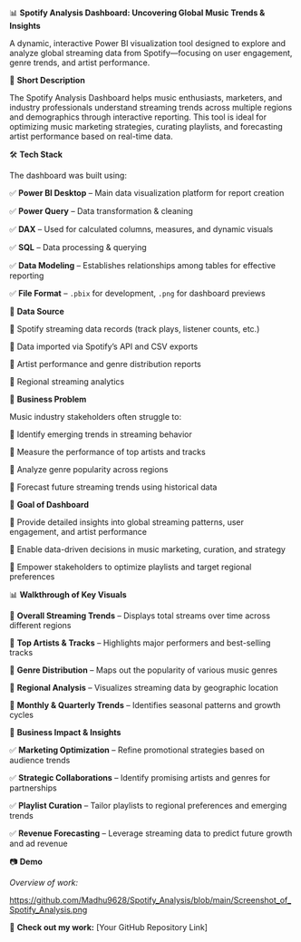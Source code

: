 
📊 **Spotify Analysis Dashboard: Uncovering Global Music Trends & Insights**  


A dynamic, interactive Power BI visualization tool designed to explore and analyze global streaming data from Spotify—focusing on user engagement, genre trends, and artist performance.


📌 **Short Description** 

The Spotify Analysis Dashboard helps music enthusiasts, marketers, and industry professionals understand streaming trends across multiple regions and demographics through interactive reporting. This tool is ideal for optimizing music marketing strategies, curating playlists, and forecasting artist performance based on real-time data.


🛠 **Tech Stack**  

The dashboard was built using:  

✅ **Power BI Desktop** – Main data visualization platform for report creation  

✅ **Power Query** – Data transformation & cleaning  

✅ **DAX** – Used for calculated columns, measures, and dynamic visuals  

✅ **SQL** – Data processing & querying  

✅ **Data Modeling** – Establishes relationships among tables for effective reporting  

✅ **File Format** – `.pbix` for development, `.png` for dashboard previews


📂 **Data Source**  

📌 Spotify streaming data records (track plays, listener counts, etc.)  

📌 Data imported via Spotify’s API and CSV exports  

📌 Artist performance and genre distribution reports  

📌 Regional streaming analytics



💼 **Business Problem**  

Music industry stakeholders often struggle to:  

🔹 Identify emerging trends in streaming behavior  

🔹 Measure the performance of top artists and tracks  

🔹 Analyze genre popularity across regions  

🔹 Forecast future streaming trends using historical data



🎯 **Goal of Dashboard**  

🔹 Provide detailed insights into global streaming patterns, user engagement, and artist performance  

🔹 Enable data-driven decisions in music marketing, curation, and strategy  

🔹 Empower stakeholders to optimize playlists and target regional preferences



📊 **Walkthrough of Key Visuals**  

🔹 **Overall Streaming Trends** – Displays total streams over time across different regions  

🔹 **Top Artists & Tracks** – Highlights major performers and best-selling tracks  

🔹 **Genre Distribution** – Maps out the popularity of various music genres  

🔹 **Regional Analysis** – Visualizes streaming data by geographic location  

🔹 **Monthly & Quarterly Trends** – Identifies seasonal patterns and growth cycles



🚀 **Business Impact & Insights**  

✅ **Marketing Optimization** – Refine promotional strategies based on audience trends  

✅ **Strategic Collaborations** – Identify promising artists and genres for partnerships  

✅ **Playlist Curation** – Tailor playlists to regional preferences and emerging trends  

✅ **Revenue Forecasting** – Leverage streaming data to predict future growth and ad revenue


📷 **Demo**  

*Overview of work:* 

https://github.com/Madhu9628/Spotify_Analysis/blob/main/Screenshot_of_Spotify_Analysis.png

📌 **Check out my work:** [Your GitHub Repository Link]
